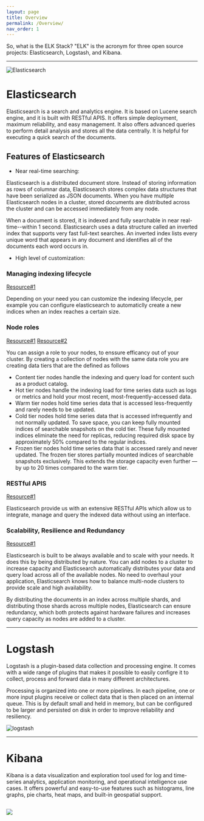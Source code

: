```yaml
---
layout: page
title: Overview
permalink: /Overview/
nav_order: 1
---
```


So, what is the ELK Stack? "ELK" is the acronym for three open source projects: Elasticsearch, Logstash, and Kibana.

---

![Elasticsearch](https://user.oc-static.com/upload/2017/10/10/15076639807937_Elasticsearch-Logo-Color-V.jpg.png)

# Elasticsearch

Elasticsearch is a search and analytics engine. It is based on Lucene search engine, and it is built with RESTful APIS. It offers simple deployment, maximum reliability, and easy management. It also offers advanced queries to perform detail analysis and stores all the data centrally. It is helpful for executing a quick search of the documents.

## Features of Elasticsearch

- Near real-time searching:

Elasticsearch is a distributed document store. Instead of storing information as rows of columnar data, Elasticsearch stores complex data structures that have been serialized as JSON documents. When you have multiple Elasticsearch nodes in a cluster, stored documents are distributed across the cluster and can be accessed immediately from any node.

When a document is stored, it is indexed and fully searchable in near real-time--within 1 second. Elasticsearch uses a data structure called an inverted index that supports very fast full-text searches. An inverted index lists every unique word that appears in any document and identifies all of the documents each word occurs in.

- High level of customization:

### Managing indexing lifecycle

[Resource#1](https://www.elastic.co/guide/en/elasticsearch/reference/current/index-lifecycle-management.html)

Depending on your need you can customize the indexing lifecycle, per example you can configure elasticsearch to automaticlly create a new indices when an index reaches a certain size.

### Node roles

[Resource#1](https://www.elastic.co/guide/en/elasticsearch/reference/current/modules-node.html#node-roles)
[Resource#2](https://www.elastic.co/guide/en/elasticsearch/reference/current/data-tiers.html#data-tiers)

You can assign a role to your nodes, to enssure efficancy out of your cluster. By creating a collection of nodes with the same data role you are creating data tiers that are the defined as follows

- Content tier nodes handle the indexing and query load for content such as a product catalog.
- Hot tier nodes handle the indexing load for time series data such as logs or metrics and hold your most recent, most-frequently-accessed data.
- Warm tier nodes hold time series data that is accessed less-frequently and rarely needs to be updated.
- Cold tier nodes hold time series data that is accessed infrequently and not normally updated. To save space, you can keep fully mounted indices of searchable snapshots on the cold tier. These fully mounted indices eliminate the need for replicas, reducing required disk space by approximately 50% compared to the regular indices.
- Frozen tier nodes hold time series data that is accessed rarely and never updated. The frozen tier stores partially mounted indices of searchable snapshots exclusively. This extends the storage capacity even further — by up to 20 times compared to the warm tier.

### RESTful APIS

[Resource#1](https://www.elastic.co/guide/en/elasticsearch/reference/current/rest-apis.html)

Elasticsearch provide us with an extensive RESTful APIs which allow us to integrate, manage and query the indexed data without using an interface.

### Scalability, Resilience and Redundancy

[Resource#1](https://www.elastic.co/guide/en/elasticsearch/reference/current/scalability.html)

Elasticsearch is built to be always available and to scale with your needs. It does this by being distributed by nature. You can add nodes to a cluster to increase capacity and Elasticsearch automatically distributes your data and query load across all of the available nodes. No need to overhaul your application, Elasticsearch knows how to balance multi-node clusters to provide scale and high availability.

By distributing the documents in an index across multiple shards, and distributing those shards across multiple nodes, Elasticsearch can ensure redundancy, which both protects against hardware failures and increases query capacity as nodes are added to a cluster.

---

# Logstash

Logstash is a plugin-based data collection and processing engine. It comes with a wide range of plugins that makes it possible to easily configre it to collect, process and forward data in many different architectures.

Processing is organized into one or more pipelines. In each pipeline, one or more input plugins receive or collect data that is then placed on an internal queue. This is by default small and held in memory, but can be configured to be larger and persisted on disk in order to improve reliability and resiliency.

![logstash](https://images.contentstack.io/v3/assets/bltefdd0b53724fa2ce/blt3959396f94d16f1b/5c304d53e71ce40c6e4ad977/logstash-instance-input-filter-output-plugins.png)

---

# Kibana

Kibana is a data visualization and exploration tool used for log and time-series analytics, application monitoring, and operational intelligence use cases. It offers powerful and easy-to-use features such as histograms, line graphs, pie charts, heat maps, and built-in geospatial support.


![](https://i.ibb.co/pndF6cw/Screen-Shot-2022-07-14-at-4-03-17-PM.png)
---